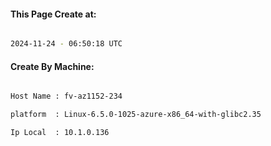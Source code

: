 
   
#### This Page Create at:

```bash

2024-11-24 - 06:50:18 UTC

```

#### Create By Machine:

```bash

Host Name : fv-az1152-234

platform  : Linux-6.5.0-1025-azure-x86_64-with-glibc2.35

Ip Local  : 10.1.0.136

```

